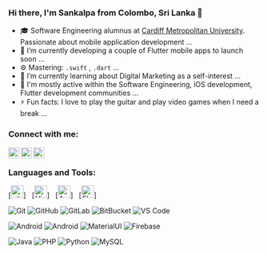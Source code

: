 ### Hi there, I'm Sankalpa from Colombo, Sri Lanka 👋



- 🎓 Software Engineering alumnus at [Cardiff Metropolitan University](https://www.cardiffmet.ac.uk/Pages/default.aspx). Passionate about mobile application development ...
- 🔭 I’m currently developing a couple of Flutter mobile apps to launch soon ...
- ⚙️ Mastering: `.swift` , `.dart` ...
- 🌱 I’m currently learning about Digital Marketing as a self-interest ...
- 💬 I'm mostly active within the Software Engineering, iOS development, Flutter development communities ...
- ⚡ Fun facts: I love to play the guitar and play video games when I need a break ...


### Connect with me:

[<img align="left" alt="Sankalpa1997 | Twitter" width="22px" src="https://cdn.jsdelivr.net/npm/simple-icons@v3/icons/twitter.svg" />][twitter]
[<img align="left" alt="Sankalpa1997 | LinkedIn" width="22px" src="https://cdn.jsdelivr.net/npm/simple-icons@v3/icons/linkedin.svg" />][linkedin]
[<img align="left" alt="Sankalpa1997 | Stackoverflow" width="22px" src="https://cdn.jsdelivr.net/npm/simple-icons@v3/icons/stackoverflow.svg" />][stackoverflow]

<br />

### Languages and Tools:

[<img src="https://img.shields.io/badge/git-282C34?logo=git&logoColor=F05032" alt="git logo" title="git" height="25" />]
&nbsp;
[<img src="https://img.shields.io/badge/VS%20Code-282C34?logo=visual-studio-code&logoColor=007ACC" alt="Visual Studio Code logo" title="Visual Studio Code" height="25" />]
&nbsp;
[<img src="https://img.shields.io/badge/Android-282C34?logo=android&logoColor=3DDC84" alt="Android logo" title="Android" height="25" />]
&nbsp;
[<img src="https://img.shields.io/badge/Flutter-282C34?logo=flutter&logoColor=02569B" alt="Flutter logo" title="Flutter" height="25" />]
&nbsp;

![Git](https://img.shields.io/badge/-Git-black?style=flat-square&logo=git)
![GitHub](https://img.shields.io/badge/-GitHub-181717?style=flat-square&logo=github)
![GitLab](https://img.shields.io/badge/-GitLab-FCA121?style=flat-square&logo=gitlab)
![BitBucket](https://img.shields.io/badge/-BitBucket-darkblue?style=flat-square&logo=bitbucket)
![VS Code](https://img.shields.io/badge/-VS%20Code-007ACC?style=flat-square&logo=visual-studio-code)

![Android](https://img.shields.io/badge/Android-05150C?style=flat-square&logo=android)
![Android](https://img.shields.io/badge/Android-05150C?style=flat-square&logo=android)
![MaterialUI](https://img.shields.io/badge/-MatrialUI-0081CB?style=flat-square&logo=material-UI)
![Firebase](https://img.shields.io/badge/Firebase-black?style=flat-square&logo=firebase)

![Java](https://img.shields.io/badge/Java-orange?style=flat-square&logo=java)
![PHP](https://img.shields.io/badge/PHP-black?style=flat-square&logo=php)
![Python](https://img.shields.io/badge/-Python-black?style=flat-square&logo=Python)
![MySQL](https://img.shields.io/badge/-MySQL-black?style=flat-square&logo=mysql)

[twitter]: https://twitter.com/SankalpaS97
[linkedin]: https://linkedin.com/in/sankalpasenevirathne
[stackoverflow]: https://stackoverflow.com/users/9523830/sankalpa-senevirathne

